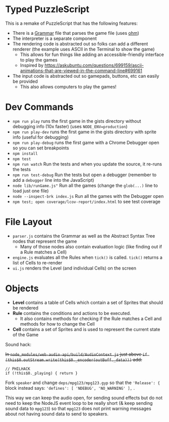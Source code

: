 # Typed PuzzleScript


This is a remake of PuzzleScript that has the following features:

- There is a [Grammar](https://en.wikipedia.org/wiki/Parsing_expression_grammar) file that parses the game file (uses [ohm](https://github.com/harc/ohm))
- The interpreter is a separate component
- The rendering code is abstracted out so folks can add a different renderer (the example uses ASCII in the Terminal to show the game)
  - This allows for fun things like adding an accessible-friendly interface to play the games
  - Inspired by https://askubuntu.com/questions/699159/ascii-animations-that-are-viewed-in-the-command-line#699161
- The input code is abstracted out so gamepads, buttons, etc can easily be provided
  - This also allows computers to play the games!

# Dev Commands

- `npm run play` runs the first game in the gists directory without debugging info (10x faster) (uses `NODE_ENV=production`)
- `npm run play-dev` runs the first game in the gists directory with sprite info (useful for debugging)
- `npm run play-debug` runs the first game with a Chrome Debugger open so you can set breakpoints
- `npm install`
- `npm test`
- `npm run watch` Run the tests and when you update the source, it re-runs the tests
- `npm run test-debug` Run the tests but open a debugger (remember to add a `debugger` line into the JavaScript)
- `node lib/runGame.js"` Run all the games (change the `glob(...)` line to load just one file)
- `node --inspect-brk index.js` Run all the games with the Debugger open
- `npm test; open coverage/lcov-report/index.html` to see test coverage


# File Layout

- `parser.js` contains the Grammar as well as the Abstract Syntax Tree nodes that represent the game
  - Many of those nodes also contain evaluation logic (like finding out if a Rule matches a Cell)
- `engine.js` evaluates all the Rules when `tick()` is called. `tick()` returns a list of Cells to re-render
- `ui.js` renders the Level (and individual Cells) on the screen

# Objects

- **Level** contains a table of Cells which contain a set of Sprites that should be rendered
- **Rule** contains the conditions and actions to be executed.
  - It also contains methods for checking if the Rule matches a Cell and methods for how to change the Cell
- **Cell** contains a set of Sprites and is used to represent the current state of the Game



Sound hack:

~~In `node_modules/web-audio-api/build/AudioContext.js` just above `if (this$0.outStream.write(this$0._encoder(outBuff._data)))` add:~~

```
// PHILHACK
if (!this$0._playing) { return }
```


Fork `speaker` and change `deps/mpg123/mpg123.gyp` so that the `'Release': {` block instead says: `'defines': [ 'NDEBUG', 'NO_WARNING' ],` .

This way we can keep the audio open, for sending sound effects but do not need to keep the NodeJS event loop to be really short (& keep sending sound data to `mpg123`) so that `mpg123` does not print warning messages about not having sound data to send to speakers.